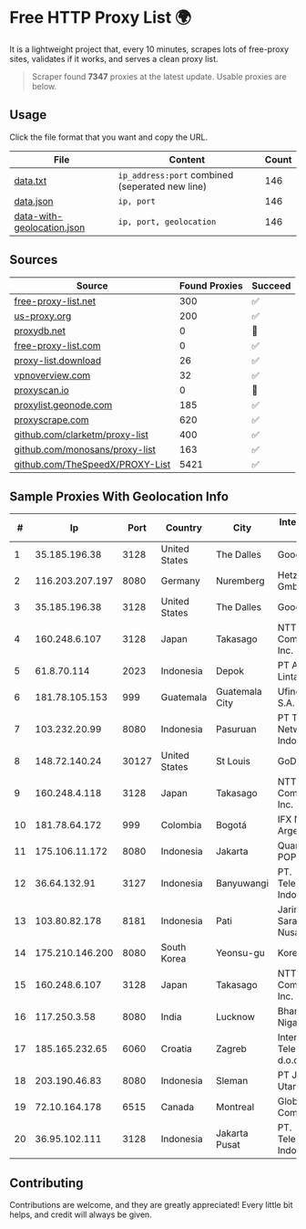 
# Free HTTP Proxy List 🌍

It is a lightweight project that, every 10 minutes, scrapes lots of free-proxy sites, validates if it works, and serves a clean proxy list.


> Scraper found **7347** proxies at the latest update. Usable proxies are below.

## Usage

Click the file format that you want and copy the URL.


|File|Content|Count|
|----|-------|-----|
|[data.txt](https://raw.githubusercontent.com/themiralay/Proxy-List-World/master/data.txt)|`ip_address:port` combined (seperated new line)|146|
|[data.json](https://raw.githubusercontent.com/themiralay/Proxy-List-World/master/data.json)|`ip, port`|146|
|[data-with-geolocation.json](https://raw.githubusercontent.com/themiralay/Proxy-List-World/master/data-with-geolocation.json)|`ip, port, geolocation`|146|

## Sources

|Source|Found Proxies|Succeed|
|------|-------------|-------|
|[free-proxy-list.net](https://free-proxy-list.net)|300|✅|
|[us-proxy.org](https://www.us-proxy.org)|200|✅|
|[proxydb.net](http://proxydb.net)|0|🚫|
|[free-proxy-list.com](https://free-proxy-list.com/?page=&port=&type%5B%5D=http&type%5B%5D=https&up_time=0&search=Search)|0|✅|
|[proxy-list.download](https://www.proxy-list.download/HTTP)|26|✅|
|[vpnoverview.com](https://vpnoverview.com/privacy/anonymous-browsing/free-proxy-servers)|32|✅|
|[proxyscan.io](https://www.proxyscan.io)|0|🚫|
|[proxylist.geonode.com](https://proxylist.geonode.com/api/proxy-list?limit=300&page=1&sort_by=lastChecked&sort_type=desc&protocols=http,https)|185|✅|
|[proxyscrape.com](https://api.proxyscrape.com/v2/?request=displayproxies&protocol=http&timeout=10000&country=all&ssl=all&anonymity=all)|620|✅|
|[github.com/clarketm/proxy-list](https://raw.githubusercontent.com/clarketm/proxy-list/master/proxy-list-raw.txt)|400|✅|
|[github.com/monosans/proxy-list](https://raw.githubusercontent.com/monosans/proxy-list/main/proxies/http.txt)|163|✅|
|[github.com/TheSpeedX/PROXY-List](https://raw.githubusercontent.com/TheSpeedX/PROXY-List/master/http.txt)|5421|✅|


## Sample Proxies With Geolocation Info

|#|Ip|Port|Country|City|Internet Service Provider|
|-|--|----|-------|----|-------------------------|
|1|35.185.196.38|3128|United States|The Dalles|Google LLC|
|2|116.203.207.197|8080|Germany|Nuremberg|Hetzner Online GmbH|
|3|35.185.196.38|3128|United States|The Dalles|Google LLC|
|4|160.248.6.107|3128|Japan|Takasago|NTT PC Communications, Inc.|
|5|61.8.70.114|2023|Indonesia|Depok|PT Aplikanusa Lintasarta|
|6|181.78.105.153|999|Guatemala|Guatemala City|Ufinet Panama S.A.|
|7|103.232.20.99|8080|Indonesia|Pasuruan|PT Terabyte Network Indonesia|
|8|148.72.140.24|30127|United States|St Louis|GoDaddy.com|
|9|160.248.4.118|3128|Japan|Takasago|NTT PC Communications, Inc.|
|10|181.78.64.172|999|Colombia|Bogotá|IFX Networks Argentina S.R.L|
|11|175.106.11.172|8080|Indonesia|Jakarta|Quantum Dist POP KK|
|12|36.64.132.91|3127|Indonesia|Banyuwangi|PT. Telekomunikasi Indonesia|
|13|103.80.82.178|8181|Indonesia|Pati|Jaringanku Sarana Nusantara|
|14|175.210.146.200|8080|South Korea|Yeonsu-gu|Korea Telecom|
|15|160.248.6.107|3128|Japan|Takasago|NTT PC Communications, Inc.|
|16|117.250.3.58|8080|India|Lucknow|Bharat Sanchar Nigam Ltd|
|17|185.165.232.65|6060|Croatia|Zagreb|Intersat Telekomunikacije d.o.o.|
|18|203.190.46.83|8080|Indonesia|Sleman|PT Jaring Lintas Utara|
|19|72.10.164.178|6515|Canada|Montreal|GloboTech Communications|
|20|36.95.102.111|3128|Indonesia|Jakarta Pusat|PT. Telekomunikasi Indonesia|



## Contributing

Contributions are welcome, and they are greatly appreciated! Every
little bit helps, and credit will always be given.

